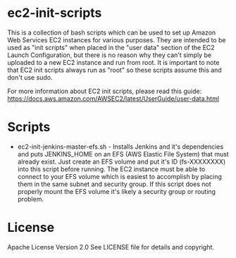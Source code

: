 # ec2-init-scripts
This is a collection of bash scripts which can be used to set up Amazon Web Services EC2 instances for various purposes.  They are intended to be used as "init scripts" when placed in the "user data" section of the EC2 Launch Configuration, but there is no reason why they can't simply be uploaded to a new EC2 instance and run from root.  It is important to note that EC2 init scripts always run as "root" so these scripts assume this and don't use sudo.

For more information about EC2 init scripts, please read this guide: https://docs.aws.amazon.com/AWSEC2/latest/UserGuide/user-data.html

# Scripts
* ec2-init-jenkins-master-efs.sh - Installs Jenkins and it's dependencies and puts JENKINS_HOME on an EFS (AWS Elastic File System) that must already exist.  Just create an EFS volume and put it's ID (fs-XXXXXXXX) into this script before running.  The EC2 instance must be able to connect to your EFS volume which is easiest to accomplish by placing them in the same subnet and security group.  If this script does not properly mount the EFS volume it's likely a security group or routing problem.

# License

Apache License Version 2.0
See LICENSE file for details and copyright.
